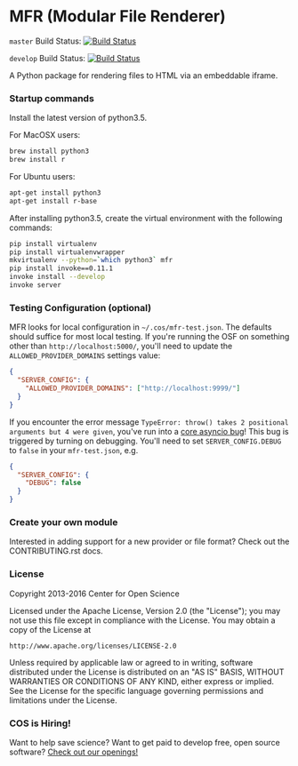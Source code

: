 # MFR (Modular File Renderer)

`master` Build Status: [![Build Status](https://travis-ci.org/CenterForOpenScience/modular-file-renderer.svg?branch=master)](https://travis-ci.org/CenterForOpenScience/modular-file-renderer)

`develop` Build Status: [![Build Status](https://travis-ci.org/CenterForOpenScience/modular-file-renderer.svg?branch=develop)](https://travis-ci.org/CenterForOpenScience/modular-file-renderer)

A Python package for rendering files to HTML via an embeddable iframe.

### Startup commands

Install the latest version of python3.5.

For MacOSX users:

```bash
brew install python3
brew install r
```
For Ubuntu users:

```bash
apt-get install python3
apt-get install r-base
```

After installing python3.5, create the virtual environment with the following commands:

```bash
pip install virtualenv
pip install virtualenvwrapper
mkvirtualenv --python=`which python3` mfr
pip install invoke==0.11.1
invoke install --develop
invoke server
```
### Testing Configuration (optional)

MFR looks for local configuration in `~/.cos/mfr-test.json`.  The defaults should suffice for most local testing.  If you're running the OSF on something other than `http://localhost:5000/`, you'll need to update the `ALLOWED_PROVIDER_DOMAINS` settings value:

```json
{
  "SERVER_CONFIG": {
    "ALLOWED_PROVIDER_DOMAINS": ["http://localhost:9999/"]
  }
}
```

If you encounter the error message `TypeError: throw() takes 2 positional arguments but 4 were given`, you've run into a [core asyncio bug](https://bugs.python.org/issue25394)!  This bug is triggered by turning on debugging. You'll need to set `SERVER_CONFIG.DEBUG` to `false` in your `mfr-test.json`, e.g.

```json
{
  "SERVER_CONFIG": {
    "DEBUG": false
  }
}
```

### Create your own module

Interested in adding support for a new provider or file format? Check out the CONTRIBUTING.rst docs.

### License 

Copyright 2013-2016 Center for Open Science

Licensed under the Apache License, Version 2.0 (the "License");
you may not use this file except in compliance with the License.
You may obtain a copy of the License at

    http://www.apache.org/licenses/LICENSE-2.0

Unless required by applicable law or agreed to in writing, software
distributed under the License is distributed on an "AS IS" BASIS,
WITHOUT WARRANTIES OR CONDITIONS OF ANY KIND, either express or implied.
See the License for the specific language governing permissions and
limitations under the License.

### COS is Hiring!

Want to help save science? Want to get paid to develop free, open source software? [Check out our openings!](http://cos.io/jobs)
